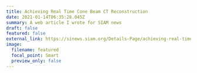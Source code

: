 ```yaml
---
title: Achieving Real Time Cone Beam CT Reconstruction
date: 2021-01-14T06:35:28.045Z
summary: A web article I wrote for SIAM news
draft: false
featured: false
external_link: https://sinews.siam.org/Details-Page/achieving-real-time-cone-beam-ct-reconstruction
image:
  filename: featured
  focal_point: Smart
  preview_only: false
---
```

